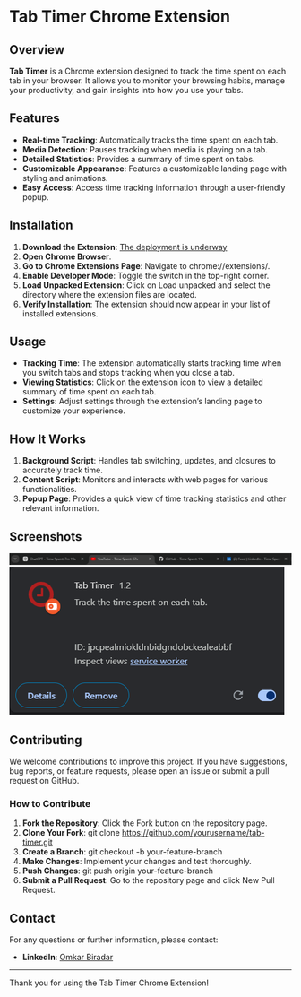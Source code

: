 # Tab Timer Chrome Extension

## Overview

**Tab Timer** is a Chrome extension designed to track the time spent on each tab in your browser. It allows you to monitor your browsing habits, manage your productivity, and gain insights into how you use your tabs.


## Features

- **Real-time Tracking**: Automatically tracks the time spent on each tab.
- **Media Detection**: Pauses tracking when media is playing on a tab.
- **Detailed Statistics**: Provides a summary of time spent on tabs.
- **Customizable Appearance**: Features a customizable landing page with styling and animations.
- **Easy Access**: Access time tracking information through a user-friendly popup.

## Installation

1. **Download the Extension**: [The deployment is underway](#)
2. **Open Chrome Browser**.
3. **Go to Chrome Extensions Page**: Navigate to chrome://extensions/.
4. **Enable Developer Mode**: Toggle the switch in the top-right corner.
5. **Load Unpacked Extension**: Click on Load unpacked and select the directory where the extension files are located.
6. **Verify Installation**: The extension should now appear in your list of installed extensions.

## Usage

- **Tracking Time**: The extension automatically starts tracking time when you switch tabs and stops tracking when you close a tab.
- **Viewing Statistics**: Click on the extension icon to view a detailed summary of time spent on each tab.
- **Settings**: Adjust settings through the extension’s landing page to customize your experience.

## How It Works

1. **Background Script**: Handles tab switching, updates, and closures to accurately track time.
2. **Content Script**: Monitors and interacts with web pages for various functionalities.
3. **Popup Page**: Provides a quick view of time tracking statistics and other relevant information.

## Screenshots

![Screenshot 1](assets/image2.png)
![Screenshot 2](assets/image.png)

## Contributing

We welcome contributions to improve this project. If you have suggestions, bug reports, or feature requests, please open an issue or submit a pull request on GitHub.

### How to Contribute

1. **Fork the Repository**: Click the Fork button on the repository page.
2. **Clone Your Fork**: git clone https://github.com/yourusername/tab-timer.git
3. **Create a Branch**: git checkout -b your-feature-branch
4. **Make Changes**: Implement your changes and test thoroughly.
5. **Push Changes**: git push origin your-feature-branch
6. **Submit a Pull Request**: Go to the repository page and click New Pull Request.


## Contact

For any questions or further information, please contact:

- **LinkedIn**: [Omkar Biradar](https://www.linkedin.com/in/ob17/)

---

Thank you for using the Tab Timer Chrome Extension!
